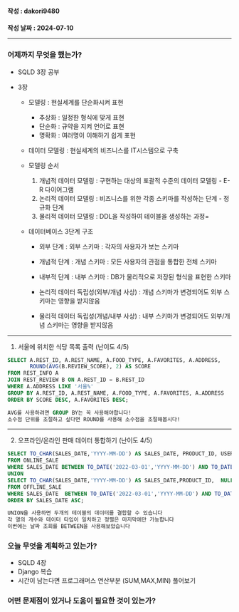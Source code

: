 #### 작성 : dakori9480

**작성 날짜 : 2024-07-10**

---

### 어제까지 무엇을 했는가?

- SQLD 3장 공부
- 3장

  - 모델링 : 현실세계를 단순화시켜 표현

    - 추상화 : 일정한 형식에 맞게 표현
    - 단순화 : 규약을 지켜 언어로 표현
    - 명확화 : 여러명이 이해하기 쉽게 표현

  - 데이터 모델링 : 현실세계의 비즈니스를 IT시스템으로 구축
  - 모델링 순서

    1. 개념적 데이터 모델링 : 구현하는 대상의 포괄적 수준의 데이터 모델링 - E-R 다이어그램
    2. 논리적 데이터 모델링 : 비즈니스를 위한 각종 스키마를 작성하는 단계 - 정규화 단계
    3. 물리적 데이터 모델링 : DDL을 작성하여 테이블을 생성하는 과정=

  - 데이터베이스 3단계 구조

    - 외부 단계 : 외부 스키마 : 각자의 사용자가 보는 스키마
    - 개념적 단계 : 개념 스키마 : 모든 사용자의 관점을 통합한 전체 스키마
    - 내부적 단계 : 내부 스키마 : DB가 물리적으로 저장된 형식을 표현한 스키마

    - 논리적 데이터 독립성(외부/개념 사상) : 개념 스키마가 변경되어도 외부 스키마는 영향을 받지않음
    - 물리적 데이터 독립성(개념/내부 사상) : 내부 스키마가 변경되어도 외부/개념 스키마는 영향을 받지않음

---

1. 서울에 위치한 식당 목록 출력 (난이도 4/5)

```SQL
SELECT A.REST_ID, A.REST_NAME, A.FOOD_TYPE, A.FAVORITES, A.ADDRESS,
       ROUND(AVG(B.REVIEW_SCORE), 2) AS SCORE
FROM REST_INFO A
JOIN REST_REVIEW B ON A.REST_ID = B.REST_ID
WHERE A.ADDRESS LIKE '서울%'
GROUP BY A.REST_ID, A.REST_NAME, A.FOOD_TYPE, A.FAVORITES, A.ADDRESS
ORDER BY SCORE DESC, A.FAVORITES DESC;

AVG를 사용하려면 GROUP BY는 꼭 사용해야합니다!
소수점 단위를 조절하고 싶다면 ROUND를 사용해 소수점을 조절해봅시다!
```

---

2. 오프라인/온라인 판매 데이터 통합하기 (난이도 4/5)

```SQL
SELECT TO_CHAR(SALES_DATE,'YYYY-MM-DD') AS SALES_DATE, PRODUCT_ID, USER_ID, SALES_AMOUNT
FROM ONLINE_SALE
WHERE SALES_DATE BETWEEN TO_DATE('2022-03-01','YYYY-MM-DD') AND TO_DATE('2022-03-31','YYYY-MM-DD')
UNION
SELECT TO_CHAR(SALES_DATE,'YYYY-MM-DD') AS SALES_DATE,PRODUCT_ID,  NULL AS USER_ID, SALES_AMOUNT --오프라인은 USER_ID가 없음!
FROM OFFLINE_SALE
WHERE SALES_DATE  BETWEEN TO_DATE('2022-03-01','YYYY-MM-DD') AND TO_DATE('2022-03-31','YYYY-MM-DD')
ORDER BY SALES_DATE ASC;

UNION을 사용하면 두개의 테이블의 데이터를 결합할 수 있습니다
각 열의 개수와 데이터 타입이 일치하고 정렬은 마지막에만 가능합니다
이번에는 날짜 조회를 BETWEEN을 사용해보았습니다
```

### 오늘 무엇을 계획하고 있는가?

- SQLD 4장
- Django 복습
- 시간이 남는다면 프로그래머스 연산부분 (SUM,MAX,MIN) 풀어보기

### 어떤 문제점이 있거나 도움이 필요한 것이 있는가?
